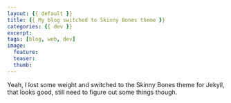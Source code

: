 ```yaml
---
layout: {{ default }}
title: {{ My blog switched to Skinny Bones theme }}
categories: {{ dev }}
excerpt:
tags: [blog, web, dev]
image:
  feature:
  teaser:
  thumb:
---
```


Yeah, I lost some weight and switched to the Skinny Bones theme for Jekyll, that looks good, still need to figure out some things though.
